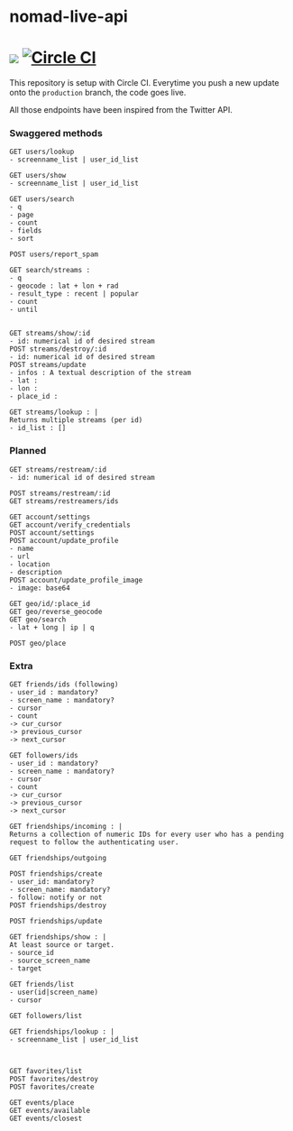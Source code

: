 # nomad-live-api

<img src="http://online.swagger.io/validator?url=https://rawgit.com/NOMAD-Live/nomad-live-api/master/swagger/swagger.yaml"> [![Circle CI](https://circleci.com/gh/NOMAD-Live/nomad-live-api.svg?style=svg)](https://circleci.com/gh/NOMAD-Live/nomad-live-api)
================

This repository is setup with Circle CI. Everytime you push a new update onto the `production` branch, the code goes live.

All those endpoints have been inspired from the Twitter API.

### Swaggered methods
```
GET users/lookup
- screenname_list | user_id_list

GET users/show
- screenname_list | user_id_list

GET users/search
- q
- page
- count
- fields
- sort

POST users/report_spam

GET search/streams :
- q
- geocode : lat + lon + rad
- result_type : recent | popular
- count
- until


GET streams/show/:id
- id: numerical id of desired stream
POST streams/destroy/:id
- id: numerical id of desired stream
POST streams/update
- infos : A textual description of the stream
- lat :
- lon : 
- place_id :

GET streams/lookup : |
Returns multiple streams (per id)
- id_list : []
```


### Planned
```
GET streams/restream/:id
- id: numerical id of desired stream

POST streams/restream/:id
GET streams/restreamers/ids

GET account/settings
GET account/verify_credentials
POST account/settings
POST account/update_profile
- name
- url
- location
- description
POST account/update_profile_image
- image: base64

GET geo/id/:place_id
GET geo/reverse_geocode
GET geo/search
- lat + long | ip | q

POST geo/place

```


### Extra
```
GET friends/ids (following)
- user_id : mandatory?
- screen_name : mandatory?
- cursor
- count
-> cur_cursor
-> previous_cursor
-> next_cursor

GET followers/ids
- user_id : mandatory?
- screen_name : mandatory?
- cursor
- count
-> cur_cursor
-> previous_cursor
-> next_cursor

GET friendships/incoming : |
Returns a collection of numeric IDs for every user who has a pending request to follow the authenticating user.

GET friendships/outgoing

POST friendships/create
- user_id: mandatory?
- screen_name: mandatory?
- follow: notify or not
POST friendships/destroy

POST friendships/update

GET friendships/show : |
At least source or target.
- source_id
- source_screen_name
- target

GET friends/list
- user(id|screen_name)
- cursor

GET followers/list

GET friendships/lookup : |
- screenname_list | user_id_list



GET favorites/list
POST favorites/destroy
POST favorites/create

GET events/place
GET events/available
GET events/closest
```
